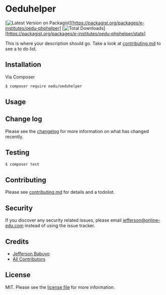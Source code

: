 # Oeduhelper

[![Latest Version on Packagist][ico-version]][https://packagist.org/packages/e-institutes/oedu-phphelper]
[![Total Downloads][ico-downloads]][https://packagist.org/packages/e-institutes/oedu-phphelper/stats]
<!-- [![Build Status][ico-travis]][link-travis]
[![StyleCI][ico-styleci]][link-styleci] -->

This is where your description should go. Take a look at [contributing.md](contributing.md) to see a to do list.

## Installation

Via Composer

``` bash
$ composer require oedu/oeduhelper
```

## Usage

## Change log

Please see the [changelog](changelog.md) for more information on what has changed recently.

## Testing

``` bash
$ composer test
```

## Contributing

Please see [contributing.md](contributing.md) for details and a todolist.

## Security

If you discover any security related issues, please email jefferson@online-edu.com instead of using the issue tracker.

## Credits

- [Jefferson Babuyo][link-author]
- [All Contributors][link-contributors]

## License

MIT. Please see the [license file](license.md) for more information.

[ico-version]: https://img.shields.io/packagist/v/oedu/oeduhelper.svg?style=flat-square
[ico-downloads]: https://img.shields.io/packagist/dt/oedu/oeduhelper.svg?style=flat-square
[ico-travis]: https://img.shields.io/travis/oedu/oeduhelper/master.svg?style=flat-square
[ico-styleci]: https://styleci.io/repos/12345678/shield

[link-packagist]: https://packagist.org/packages/oedu/oeduhelper
[link-downloads]: https://packagist.org/packages/oedu/oeduhelper
[link-travis]: https://travis-ci.org/oedu/oeduhelper
[link-styleci]: https://styleci.io/repos/12345678
[link-author]: https://github.com/oedu
[link-contributors]: ../../contributors
